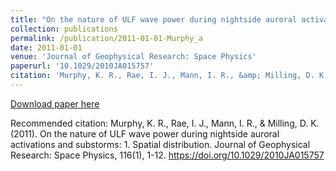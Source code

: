 ```yaml
---
title: "On the nature of ULF wave power during nightside auroral activations and substorms: 1. Spatial distribution"
collection: publications
permalink: /publication/2011-01-01-Murphy_a
date: 2011-01-01
venue: 'Journal of Geophysical Research: Space Physics'
paperurl: '10.1029/2010JA015757'
citation: 'Murphy, K. R., Rae, I. J., Mann, I. R., &amp; Milling, D. K. (2011). On the nature of ULF wave power during nightside auroral activations and substorms: 1. Spatial distribution. Journal of Geophysical Research: Space Physics, 116(1), 1-12. https://doi.org/10.1029/2010JA015757'
---
```

[Download paper here](https://doi.org/10.1029/2010JA015757)

Recommended citation: Murphy, K. R., Rae, I. J., Mann, I. R., & Milling, D. K. (2011). On the nature of ULF wave power during nightside auroral activations and substorms: 1. Spatial distribution. Journal of Geophysical Research: Space Physics, 116(1), 1-12. https://doi.org/10.1029/2010JA015757